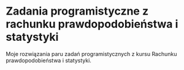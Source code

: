 # Zadania programistyczne z rachunku prawdopodobieństwa i statystyki 
Moje rozwiązania paru zadań programistycznych z kursu Rachunku prawdopodobieństwa i statystyki.
